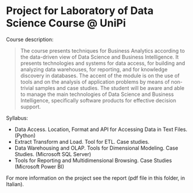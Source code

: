 # Project for Laboratory of Data Science Course @ UniPi

Course description:

> The course presents techniques for Business Analytics according to the data-driven
view of Data Science and Business Intelligence. It presents technologies and systems
for data access, for building and analyzing data warehouses, for reporting, and for
knowledge discovery in databases. The accent of the module is on the use of tools
and on the analysis of application problems by means of non-trivial samples and case
studies. The student will be aware and able to manage the main technologies of
Data Science and Business Intelligence, specifically software products for effective
decision support.

Syllabus:

- Data Access. Location, Format and API for Accessing Data in Text Files. (Python)
- Extract Transform and Load. Tool for ETL. Case studies.
- Data Warehousing and OLAP. Tools for Dimensional Modeling. Case Studies. (Microsoft SQL Server)
- Tools for Reporting and Multidimensional Browsing. Case Studies (Microsoft Power BI)

For more information on the project see the report (pdf file in this folder, in Italian).
